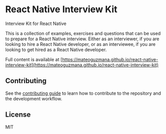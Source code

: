 # React Native Interview Kit

Interview Kit for React Native

This is a collection of examples, exercises and questions that can be used to prepare for a React Native interview. Either as an interviewer, if you are looking to hire a React Native developer, or as an interviewee, if you are looking to get hired as a React Native developer.

Full content is available at [https://mateoguzmana.github.io/react-native-interview-kit](https://mateoguzmana.github.io/react-native-interview-kit)

<!-- ## Installation

Some parts of this kit are also available as an NPM package, so you can create your own lists, tests or whatever you need with this content. This is built as a package just for the purpose of use this in different ways and not only for reading. You can install it using the following command:

```sh
npm install react-native-interview-kit
``` -->

## Contributing

See the [contributing guide](CONTRIBUTING.md) to learn how to contribute to the repository and the development workflow.

## License

MIT
